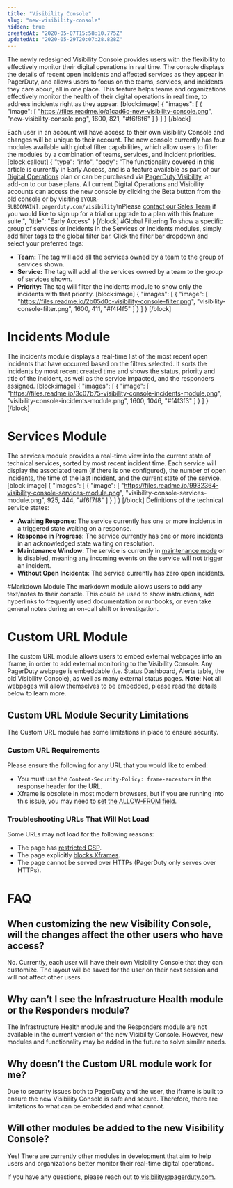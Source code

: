 ```yaml
---
title: "Visibility Console"
slug: "new-visibility-console"
hidden: true
createdAt: "2020-05-07T15:58:10.775Z"
updatedAt: "2020-05-29T20:07:28.828Z"
---
```

The newly redesigned Visibility Console provides users with the flexibility to effectively monitor their digital operations in real time. The console displays the details of recent open incidents and affected services as they appear in PagerDuty, and allows users to focus on the teams, services, and incidents they care about, all in one place.  This feature helps teams and organizations effectively monitor the health of their digital operations in real time, to address incidents right as they appear.
[block:image]
{
  "images": [
    {
      "image": [
        "https://files.readme.io/a1cad6c-new-visibility-console.png",
        "new-visibility-console.png",
        1600,
        821,
        "#f6f8f6"
      ]
    }
  ]
}
[/block]

Each user in an account will have access to their own Visibility Console and changes will be unique to their account. The new console currently has four modules available with global filter capabilities, which allow users to filter the modules by a combination of teams, services, and incident priorities. 
[block:callout]
{
  "type": "info",
  "body": "The functionality covered in this article is currently in Early Access, and is a feature available as part of our [Digital Operations](https://www.pagerduty.com/pricing/) plan or can be purchased via [PagerDuty Visibility](https://support.pagerduty.com/docs/pagerduty-visibility), an add-on to our base plans. All current Digital Operations and Visibility accounts can access the new console by clicking the Beta button from the old console or by visiting `[YOUR-SUBDOMAIN].pagerduty.com/visibility`\nPlease [contact our Sales Team](https://www.pagerduty.com/contact-sales/) if you would like to sign up for a trial or upgrade to a plan with this feature suite.",
  "title": "Early Access"
}
[/block]
#Global Filtering
To show a specific group of services or incidents in the Services or Incidents modules, simply add filter tags to the global filter bar. Click the filter bar dropdown and select your preferred tags:

* **Team:** The tag will add all the services owned by a team to the group of services shown.
* **Service:** The tag will add all the services owned by a team to the group of services shown.
* **Priority:** The tag will filter the incidents module to show only the incidents with that priority.
[block:image]
{
  "images": [
    {
      "image": [
        "https://files.readme.io/2b05d0c-visibility-console-filter.png",
        "visibility-console-filter.png",
        1600,
        411,
        "#f4f4f5"
      ]
    }
  ]
}
[/block]
# Incidents Module
The incidents module displays a real-time list of the most recent open incidents that have occurred based on the filters selected. It sorts the incidents by most recent created time and shows the status, priority and title of the incident, as well as the service impacted, and the responders assigned. 
[block:image]
{
  "images": [
    {
      "image": [
        "https://files.readme.io/3c07b75-visibility-console-incidents-module.png",
        "visibility-console-incidents-module.png",
        1600,
        1046,
        "#f4f3f3"
      ]
    }
  ]
}
[/block]
# Services Module
The services module provides a real-time view into the current state of technical services, sorted by most recent incident time. Each service will display the associated team (if there is one configured), the number of open incidents, the time of the last incident, and the current state of the service. 
[block:image]
{
  "images": [
    {
      "image": [
        "https://files.readme.io/9932364-visibility-console-services-module.png",
        "visibility-console-services-module.png",
        925,
        444,
        "#f6f7f8"
      ]
    }
  ]
}
[/block]
Definitions of the technical service states:

* **Awaiting Response**: The service currently has one or more incidents in a triggered state waiting on a response.
* **Response in Progress**: The service currently has one or more incidents in an acknowledged state waiting on resolution. 
* **Maintenance Window**: The service is currently in [maintenance mode](https://support.pagerduty.com/docs/maintenance-windows) or is disabled, meaning any incoming events on the service will not trigger an incident. 
* **Without Open Incidents**: The service currently has zero open incidents.

#Markdown Module
The markdown module allows users to add any text/notes to their console. This could be used to show instructions, add hyperlinks to frequently used documentation or runbooks, or even take general notes during an on-call shift or investigation. 

# Custom URL Module
The custom URL module allows users to embed external webpages into an iframe, in order to add external monitoring to the Visibility Console. Any PagerDuty webpage is embeddable (i.e. Status Dashboard, Alerts table, the old Visibility Console), as well as many external status pages. **Note**: Not all webpages will allow themselves to be embedded, please read the details below to learn more.

## Custom URL Module Security Limitations

The Custom URL module has some limitations in place to ensure security. 

### Custom URL Requirements

Please ensure the following for any URL that you would like to embed:

* You must use the `Content-Security-Policy: frame-ancestors` in the response header for the URL.
* Xframe is obsolete in most modern browsers, but if you are running into this issue, you may need to [set the ALLOW-FROM field](https://developer.mozilla.org/en-US/docs/Web/HTTP/Headers/X-Frame-Options).

### Troubleshooting URLs That Will Not Load

Some URLs may not load for the following reasons:

* The page has [restricted CSP](https://content-security-policy.com/).
* The page explicitly [blocks Xframes](https://developer.mozilla.org/en-US/docs/Web/HTTP/Headers/X-Frame-Options).
* The page cannot be served over HTTPs (PagerDuty only serves over HTTPs).

# FAQ

## When customizing the new Visibility Console, will the changes affect the other users who have access?

No. Currently, each user will have their own Visibility Console that they can customize. The layout will be saved for the user on their next session and will not affect other users.

## Why can’t I see the Infrastructure Health module or the Responders module? 

The Infrastructure Health module and the Responders module are not available in the current version of the new Visibility Console. However, new modules and functionality may be added in the future to solve similar needs.

## Why doesn’t the Custom URL module work for me?

Due to security issues both to PagerDuty and the user, the iframe is built to ensure the new Visibility Console is safe and secure. Therefore, there are limitations to what can be embedded and what cannot. 

## Will other modules be added to the new Visibility Console?

Yes! There are currently other modules in development that aim to help users and organizations better monitor their real-time digital operations.

If you have any questions, please reach out to [visibility@pagerduty.com](mailto:visibility@pagerduty.com).